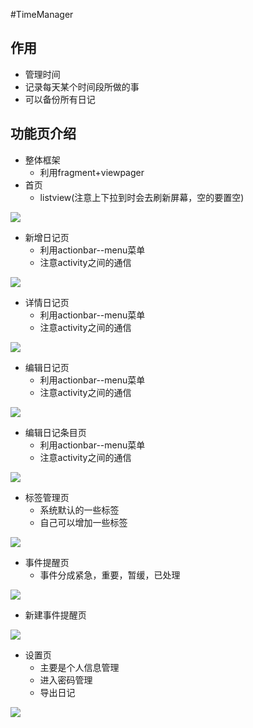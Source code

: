 #TimeManager

## 作用
- 管理时间
- 记录每天某个时间段所做的事
- 可以备份所有日记

## 功能页介绍
- 整体框架
    + 利用fragment+viewpager
- 首页
    + listview(注意上下拉到时会去刷新屏幕，空的要置空)

![](images/main.png)

- 新增日记页
    + 利用actionbar--menu菜单
    + 注意activity之间的通信

![](images/new_diary.png)

- 详情日记页
    + 利用actionbar--menu菜单
    + 注意activity之间的通信

![](images/diary_detail.png)

- 编辑日记页
    + 利用actionbar--menu菜单
    + 注意activity之间的通信

![](images/edit_diary.png)

- 编辑日记条目页
    + 利用actionbar--menu菜单
    + 注意activity之间的通信

![](images/edit_diary_item.png)

- 标签管理页
    + 系统默认的一些标签
    + 自己可以增加一些标签
    
![](images/tags.png)


- 事件提醒页
    + 事件分成紧急，重要，暂缓，已处理
    
![](images/minder.png)


- 新建事件提醒页
    
![](images/create_minder.png)

- 设置页
    + 主要是个人信息管理
    + 进入密码管理
    + 导出日记
    
![](images/setting.png)